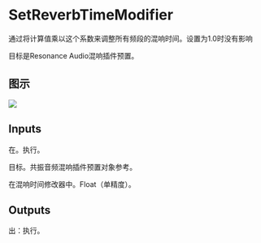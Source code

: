 # SetReverbTimeModifier

通过将计算值乘以这个系数来调整所有频段的混响时间。设置为1.0时没有影响

目标是Resonance Audio混响插件预置。

## 图示

![]($-20221218-20405796.png)

## Inputs

在。执行。

目标。共振音频混响插件预置对象参考。

在混响时间修改器中。Float（单精度）。  

## Outputs

出：执行。
